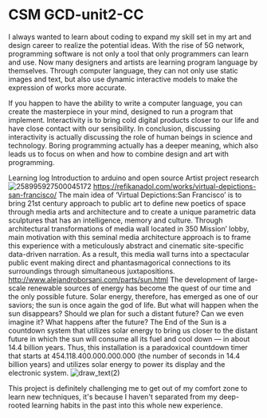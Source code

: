 # CSM GCD-unit2-CC
I always wanted to learn about coding to expand my skill set in my art and design career to realize the potential ideas.
With the rise of 5G network, programming software is not only a tool that only programmers can learn and use. Now many designers and artists are learning program language by themselves. Through computer language, they can not only use static images and text, but also use dynamic interactive models to make the expression of works more accurate.

If you happen to have the ability to write a computer language, you can create the masterpiece in your mind, designed to run a program that implement.
Interactivity is to bring cold digital products closer to our life and have close contact with our sensibility. In conclusion, discussing interactivity is actually discussing the role of human beings in science and technology. Boring programming actually has a deeper meaning, which also leads us to focus on when and how to combine design and art with programming.

Learning log
Introduction to arduino and open source
Artist project research
![258995927500045172](https://user-images.githubusercontent.com/93599833/140442648-11ecdd89-b2fa-427c-a017-02f83ca488b3.jpg)
https://refikanadol.com/works/virtual-depictions-san-francisco/
The main idea of ‘Virtual Depictions:San Francisco’ is to bring 21st century approach to public art to define new poetics of space through media arts and architecture and to create a unique parametric data sculptures that has an intelligence, memory and culture. Through architectural transformations of media wall located in 350 Mission’ lobby, main motivation with this seminal media architecture approach is to frame this experience with a meticulously abstract and cinematic site-specific data-driven narration. As a result, this media wall turns into a spectacular public event making direct and phantasmagorical connections to its surroundings through simultaneous juxtapositions.
http://www.alejandroborsani.com/parts/sun.html
The development of large-scale renewable sources of energy has become the quest of our time and the only possible future. Solar energy, therefore, has emerged as one of our saviors; the sun is once again the god of life. But what will happen when the sun disappears? Should we plan for such a distant future? Can we even imagine it? What happens after the future?
The End of the Sun is a countdown system that utilizes solar energy to bring us closer to the distant future in which the sun will consume all its fuel and cool down — in about 14.4 billion years. Thus, this installation is a paradoxical countdown timer that starts at 454.118.400.000.000.000 (the number of seconds in 14.4 billion years) and utilizes solar energy to power its display and the electronic system.
![draw_text(2)](https://user-images.githubusercontent.com/93599833/140449898-4a95cc69-8a4c-47a6-8a47-4bb8041e0055.png)

This project is definitely challenging me to get out of my comfort zone to learn new techniques, it's because I haven't separated from my deep-rooted learning habits in the past into this whole new experience.
